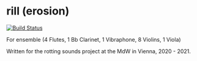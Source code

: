 rill (erosion)
==============
[![Build Status](https://travis-ci.org/adammccartney/rill.svg?branch=master)](https://travis-ci.org/adammccartney/rill)

For ensemble (4 Flutes, 1 Bb Clarinet, 1 Vibraphone, 8 Violins, 1 Viola)

Written for the rotting sounds project at the MdW in Vienna, 2020 - 2021. 

